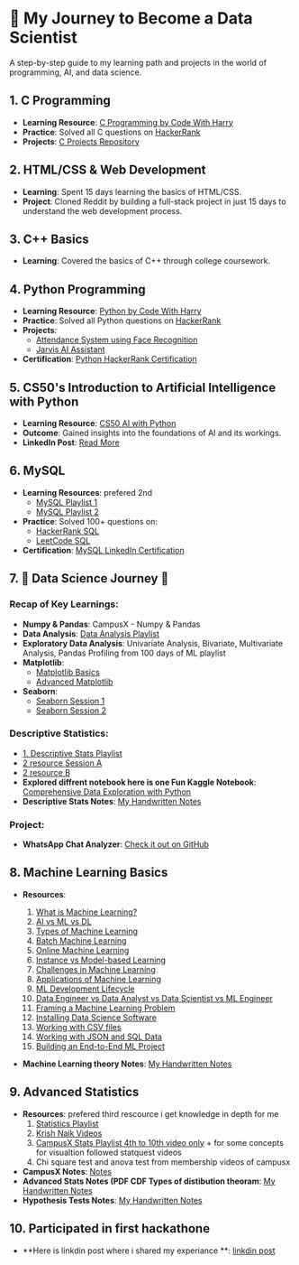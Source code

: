 # 🚀 My Journey to Become a Data Scientist

A step-by-step guide to my learning path and projects in the world of programming, AI, and data science.

## 1. C Programming
- **Learning Resource**: [C Programming by Code With Harry](https://youtube.com/playlist?list=PLu0W_9lII9aiXlHcLx-mDH1Qul38wD3aR&si=HWy3f8YUiusbM98g)
- **Practice**: Solved all C questions on [HackerRank](https://www.hackerrank.com/domains/c)
- **Projects**: [C Projects Repository](https://github.com/yashgoyal-16/Yash-goyal-c-projects)

## 2. HTML/CSS & Web Development
- **Learning**: Spent 15 days learning the basics of HTML/CSS.
- **Project**: Cloned Reddit by building a full-stack project in just 15 days to understand the web development process.

## 3. C++ Basics
- **Learning**: Covered the basics of C++ through college coursework.

## 4. Python Programming
- **Learning Resource**: [Python by Code With Harry](https://youtube.com/playlist?list=PLu0W_9lII9agwh1XjRt242xIpHhPT2llg&si=l2bQIyH6Hk40mpfS)
- **Practice**: Solved all Python questions on [HackerRank](https://www.hackerrank.com/domains/python)
- **Projects**:
  - [Attendance System using Face Recognition](https://github.com/yashgoyal-16/Attendance-system-using-face-recognition)
  - [Jarvis AI Assistant](https://github.com/yashgoyal-16/Ai-Assistant-)
- **Certification**: [Python HackerRank Certification](https://www.hackerrank.com/certificates/033e2916b2c1)

## 5. CS50's Introduction to Artificial Intelligence with Python
- **Learning Resource**: [CS50 AI with Python](https://youtube.com/playlist?list=PLhQjrBD2T381PopUTYtMSstgk-hsTGkVm&si=3oJpieMwSXpfhsKf)
- **Outcome**: Gained insights into the foundations of AI and its workings.
- **LinkedIn Post**: [Read More](https://www.linkedin.com/posts/yash-goyal-074a8625a_artificialintelligence-machinelearning-cs50-activity-7207549746960293888-4cqX?utm_source=share&utm_medium=member_desktop)

## 6. MySQL
- **Learning Resources**: prefered 2nd 
  - [MySQL Playlist 1](https://youtube.com/playlist?list=PLBv9GORP5VkclmbvgNaEB3GBFc-weefX7&si=5WIeeQ1dTWw9PJ6_)
  - [MySQL Playlist 2](https://youtube.com/playlist?list=PLBv9GORP5VkclmbvgNaEB3GBFc-weefX7&si=5WIeeQ1dTWw9PJ6_)
- **Practice**: Solved 100+ questions on:
  - [HackerRank SQL](https://www.hackerrank.com/domains/sql)
  - [LeetCode SQL](https://leetcode.com/studyplan/top-sql-50/)
- **Certification**: [MySQL LinkedIn Certification](https://www.linkedin.com/posts/yash-goyal-074a8625a_sql-datascience-continuouslearning-activity-7232402090864607234-zokH?utm_source=share&utm_medium=member_desktop)

## 7. 🌟 Data Science Journey 🌟

### Recap of Key Learnings:
- **Numpy & Pandas**: CampusX - Numpy & Pandas
- **Data Analysis**: [Data Analysis Playlist](https://youtube.com/playlist?list=PLKnIA16_RmvZAqJzKstVHywcRNMn6pcGD)
- **Exploratory Data Analysis**: Univariate Analysis, Bivariate, Multivariate Analysis, Pandas Profiling from 100 days of ML playlist
- **Matplotlib**:
  - [Matplotlib Basics](https://www.youtube.com/live/XaKn_cKFlSY?si=SivNSfRGVSm_AuCI)
  - [Advanced Matplotlib](https://www.youtube.com/live/7YDc5xU9CQQ?si=gHeaO-)
- **Seaborn**:
  - [Seaborn Session 1](https://www.youtube.com/live/DWVLRhnuGqI?si=XTXv89R7km6aS9XU)
  - [Seaborn Session 2](https://www.youtube.com/live/kLWeKeqc9Ms?si=Us3Hklm9N5p-9k0-)

### Descriptive Statistics:
  - [1. Descriptive Stats Playlist](https://youtube.com/playlist?list=PLKnIA16_RmvbVrE0eZO2bCaFln6jaNq-1&si=pA-2kxAm6IDPhxpT)
  - [2 resource Session A](https://www.youtube.com/live/Uv3Blie7F3g?si=yh01idtZYO2RalHc)
  - [2 resource B](https://www.youtube.com/live/1ndVC500-EU?si=bunqkTzXofAojTBK)
- **Explored diffrent notebook here is one Fun Kaggle Notebook**: [Comprehensive Data Exploration with Python](https://www.kaggle.com/pmarcelino/comprehensive-data-exploration-with-python)
- **Descriptive Stats Notes**: [My Handwritten Notes](https://drive.google.com/file/d/1aOZtecqHxY01azUlE8wJF3_eUzxIx28k/view?usp=sharing)

### Project:
- **WhatsApp Chat Analyzer**: [Check it out on GitHub](https://github.com/yashgoyal-16/whatsapp-chat-anylizer)

## 8. Machine Learning Basics
- **Resources**:
  1. [What is Machine Learning?](https://www.youtube.com/watch?v=ZftI2fEz0Fw)
  2. [AI vs ML vs DL](https://www.youtube.com/watch?v=1v3_AQ26jZ0)
  3. [Types of Machine Learning](https://www.youtube.com/watch?v=81ymPYEtFOw)
  4. [Batch Machine Learning](https://www.youtube.com/watch?v=nPrhFxEuTYU)
  5. [Online Machine Learning](https://www.youtube.com/watch?v=3oOipgCbLIk)
  6. [Instance vs Model-based Learning](https://www.youtube.com/watch?v=ntAOq1ioTKo)
  7. [Challenges in Machine Learning](https://www.youtube.com/watch?v=WGUNAJki2S4)
  8. [Applications of Machine Learning](https://www.youtube.com/watch?v=UZio8TcTMrI)
  9. [ML Development Lifecycle](https://www.youtube.com/watch?v=iDbhQGz_rEo)
  10. [Data Engineer vs Data Analyst vs Data Scientist vs ML Engineer](https://www.youtube.com/watch?v=93rKZs0MkgU)
  11. [Framing a Machine Learning Problem](https://www.youtube.com/watch?v=A9SezQlvakw)
  12. [Installing Data Science Software](https://www.youtube.com/watch?v=82P5N2m41jE)
  13. [Working with CSV files](https://www.youtube.com/watch?v=a_XrmKlaGTs)
  14. [Working with JSON and SQL Data](https://www.youtube.com/watch?v=fFwRC-fapIU)
  15. [Building an End-to-End ML Project](https://www.youtube.com/watch?v=dr7z7a_8lQw)

- **Machine Learning theory Notes**: [My Handwritten Notes](https://drive.google.com/file/d/1Vvb96D3UDPlT7DDzsjDmNX5YMdqTwBuH/view?usp=sharing)

## 9. Advanced Statistics
- **Resources**: prefered third rescource i get knowledge in depth for me
  1. [Statistics Playlist](https://www.youtube.com/watch?v=qtaqvPAeEJY&list=PLKnIA16_Rmvbe9wDJGXc28KKr6lp5Jn2g)
  2. [Krish Naik Videos](https://youtube.com/playlist?list=PLTDARY42LDV6YHSRo669_uDDGmUEmQnDJ&si=nqJ9nXmVL95rFctr) 
  3. [CampusX Stats Playlist 4th to 10th video only](https://youtube.com/playlist?list=PLKnIA16_RmvbYFaaeLY28cWeqV-3vADST&si=WHO6HJyNL2gBI3Xx) + for some concepts for visualtion followed statquest videos
  4. Chi square test and anova test from membership videos of campusx
- **CampusX Notes**: [Notes](https://drive.google.com/file/d/1qWrIsWgSUtllrlYvXOx6Y9OLzKj2NawO/view)
- **Advanced Stats Notes (PDF CDF Types of distibution theoram**: [My Handwritten Notes](https://drive.google.com/file/d/1BqpF79hyq1HlZvWa0Ch3rhFcJRcOHXPZ/view?usp=drivesdk)
- **Hypothesis Tests Notes**: [My Handwritten Notes](https://drive.google.com/file/d/1Btj-gYviINx_LQXxFLBR-zFqTmcj7mL8/view?usp=drivesdk)
 
## 10. Participated in first hackathone 
- **Here is linkdin post where i shared my experiance **: [linkdin post](https://www.linkedin.com/posts/yash-goyal-074a8625a_hackathon-machinelearning-chatbot-activity-7254009143915630592-IUKd?utm_source=share&utm_medium=member_desktop)
